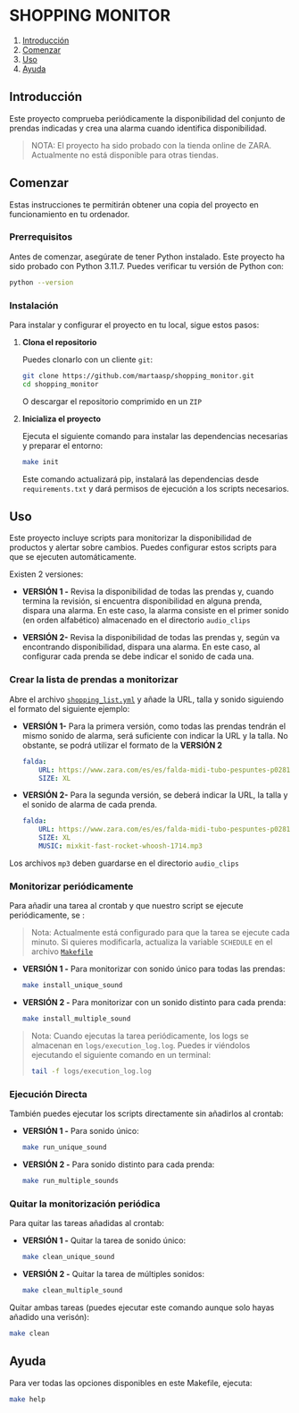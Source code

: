 # SHOPPING MONITOR
1. [Introducción](##Introducción)
2. [Comenzar](##Comenzar)
3. [Uso](##Uso)
4. [Ayuda](##Ayuda)

## Introducción

Este proyecto comprueba periódicamente la disponibilidad del conjunto de prendas indicadas y crea una alarma cuando identifica disponibilidad. 

> NOTA: El proyecto ha sido probado con la tienda online de ZARA. Actualmente no está disponible para otras tiendas.

## Comenzar

Estas instrucciones te permitirán obtener una copia del proyecto en funcionamiento en tu ordenador.

### Prerrequisitos

Antes de comenzar, asegúrate de tener Python instalado. Este proyecto ha sido probado con Python 3.11.7. Puedes verificar tu versión de Python con:

```bash
python --version
```

### Instalación

Para instalar y configurar el proyecto en tu local, sigue estos pasos:

1. **Clona el repositorio**

    Puedes clonarlo con un cliente `git`:
    ```bash
    git clone https://github.com/martaasp/shopping_monitor.git
    cd shopping_monitor
    ```
    O descargar el repositorio comprimido en un `ZIP`

2. **Inicializa el proyecto**

    Ejecuta el siguiente comando para instalar las dependencias necesarias y preparar el entorno:

    ```bash
    make init
    ```

    Este comando actualizará pip, instalará las dependencias desde `requirements.txt` y dará permisos de ejecución a los scripts necesarios.

## Uso

Este proyecto incluye scripts para monitorizar la disponibilidad de productos y alertar sobre cambios. Puedes configurar estos scripts para que se ejecuten automáticamente.

Existen 2 versiones: 
- __VERSIÓN 1 -__  Revisa la disponibilidad de todas las prendas y, cuando termina la revisión, si encuentra disponibilidad en alguna prenda, dispara una alarma. En este caso, la alarma consiste en el primer sonido (en orden alfabético) almacenado en el directorio `audio_clips`

- __VERSIÓN 2-__ Revisa la disponibilidad de todas las prendas y, según va encontrando disponibilidad, dispara una alarma. En este caso, al configurar cada prenda se debe indicar el sonido de cada una.

### Crear la lista de prendas a monitorizar

Abre el archivo [`shopping_list.yml`](shopping_list.yml) y añade la URL, talla y sonido siguiendo el formato del siguiente ejemplo:

- __VERSIÓN 1-__ Para la primera versión, como todas las prendas tendrán el mismo sonido de alarma, será suficiente con indicar la URL y la talla. No obstante, se podrá utilizar el formato de la __VERSIÓN 2__

    ```yml
    falda:
        URL: https://www.zara.com/es/es/falda-midi-tubo-pespuntes-p02813641.html
        SIZE: XL
    ```

- __VERSIÓN 2-__ Para la segunda versión, se deberá indicar la URL, la talla y el sonido de alarma de cada prenda.
    ```yml
    falda:
        URL: https://www.zara.com/es/es/falda-midi-tubo-pespuntes-p02813641.html
        SIZE: XL
        MUSIC: mixkit-fast-rocket-whoosh-1714.mp3
    ```
Los archivos `mp3` deben guardarse en el directorio `audio_clips`

### Monitorizar periódicamente

Para añadir una tarea al crontab y que nuestro script se ejecute periódicamente, se :

> Nota: Actualmente está configurado para que la tarea se ejecute cada minuto. Si quieres modificarla, actualiza la variable `SCHEDULE` en el archivo [`Makefile`](Makefile)

- __VERSIÓN 1 -__ Para monitorizar con sonido único para todas las prendas:

    ```bash
    make install_unique_sound
    ```
- __VERSIÓN 2 -__ Para monitorizar con un sonido distinto para cada prenda:

    ```bash
    make install_multiple_sound
    ```
> Nota: Cuando ejecutas la tarea periódicamente, los logs se almacenan en `logs/execution_log.log`. Puedes ir viéndolos ejecutando el siguiente comando en un terminal: 
> ```bash
> tail -f logs/execution_log.log
> ```

### Ejecución Directa

También puedes ejecutar los scripts directamente sin añadirlos al crontab:

- __VERSIÓN 1 -__ Para sonido único:
    ```bash
    make run_unique_sound
    ```

- __VERSIÓN 2 -__ Para sonido distinto para cada prenda:
    ``` bash
    make run_multiple_sounds
    ```

### Quitar la monitorización periódica

Para quitar las tareas añadidas al crontab:

- __VERSIÓN 1 -__ Quitar la tarea de sonido único:

    ```bash
    make clean_unique_sound
    ```

- __VERSIÓN 2 -__ Quitar la tarea de múltiples sonidos:

    ```bash
    make clean_multiple_sound
    ```

Quitar ambas tareas (puedes ejecutar este comando aunque solo hayas añadido una verisón):

```bash
make clean
```

## Ayuda

Para ver todas las opciones disponibles en este Makefile, ejecuta:

```bash
make help
```

